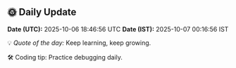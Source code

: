 ## 🌞 Daily Update

**Date (UTC):** 2025-10-06 18:46:56 UTC
**Date (IST):** 2025-10-07 00:16:56 IST

💡 *Quote of the day:* Keep learning, keep growing.

🛠️ Coding tip: Practice debugging daily.
